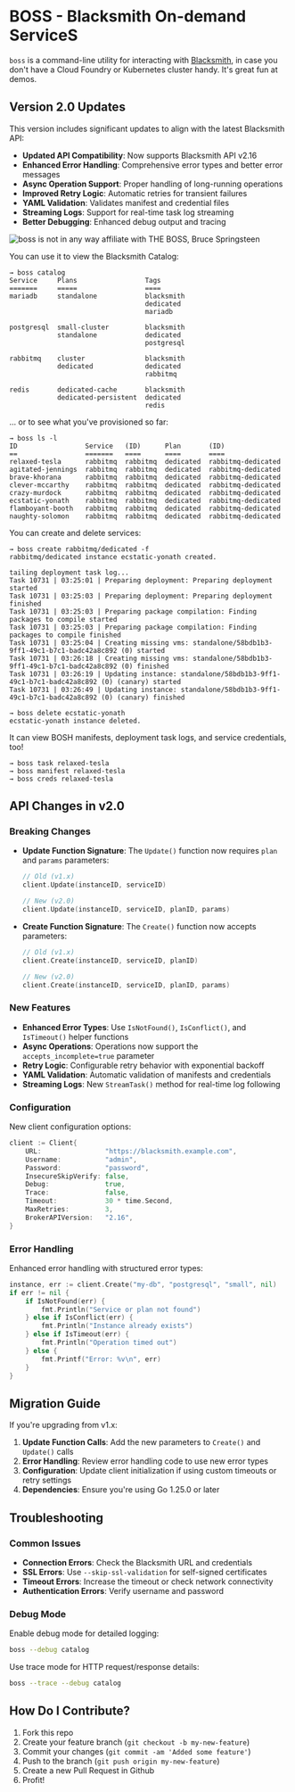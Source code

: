 BOSS - Blacksmith On-demand ServiceS
====================================

`boss` is a command-line utility for interacting with
[Blacksmith][bs], in case you don't have a Cloud Foundry or
Kubernetes cluster handy.  It's great fun at demos.

## Version 2.0 Updates

This version includes significant updates to align with the latest Blacksmith API:

- **Updated API Compatibility**: Now supports Blacksmith API v2.16
- **Enhanced Error Handling**: Comprehensive error types and better error messages
- **Async Operation Support**: Proper handling of long-running operations
- **Improved Retry Logic**: Automatic retries for transient failures
- **YAML Validation**: Validates manifest and credential files
- **Streaming Logs**: Support for real-time task log streaming
- **Better Debugging**: Enhanced debug output and tracing

![boss is not in any way affiliate with THE BOSS, Bruce Springsteen](boss.jpg)

You can use it to view the Blacksmith Catalog:

```
→ boss catalog
Service     Plans                 Tags
=======     =====                 ====
mariadb     standalone            blacksmith
                                  dedicated
                                  mariadb

postgresql  small-cluster         blacksmith
            standalone            dedicated
                                  postgresql

rabbitmq    cluster               blacksmith
            dedicated             dedicated
                                  rabbitmq

redis       dedicated-cache       blacksmith
            dedicated-persistent  dedicated
                                  redis
```

... or to see what you've provisioned so far:

```
→ boss ls -l
ID                 Service   (ID)      Plan       (ID)
==                 =======   ====      ====       ====
relaxed-tesla      rabbitmq  rabbitmq  dedicated  rabbitmq-dedicated
agitated-jennings  rabbitmq  rabbitmq  dedicated  rabbitmq-dedicated
brave-khorana      rabbitmq  rabbitmq  dedicated  rabbitmq-dedicated
clever-mccarthy    rabbitmq  rabbitmq  dedicated  rabbitmq-dedicated
crazy-murdock      rabbitmq  rabbitmq  dedicated  rabbitmq-dedicated
ecstatic-yonath    rabbitmq  rabbitmq  dedicated  rabbitmq-dedicated
flamboyant-booth   rabbitmq  rabbitmq  dedicated  rabbitmq-dedicated
naughty-solomon    rabbitmq  rabbitmq  dedicated  rabbitmq-dedicated
```

You can create and delete services:

```
→ boss create rabbitmq/dedicated -f
rabbitmq/dedicated instance ecstatic-yonath created.

tailing deployment task log...
Task 10731 | 03:25:01 | Preparing deployment: Preparing deployment started
Task 10731 | 03:25:03 | Preparing deployment: Preparing deployment finished
Task 10731 | 03:25:03 | Preparing package compilation: Finding packages to compile started
Task 10731 | 03:25:03 | Preparing package compilation: Finding packages to compile finished
Task 10731 | 03:25:04 | Creating missing vms: standalone/58bdb1b3-9ff1-49c1-b7c1-badc42a8c892 (0) started
Task 10731 | 03:26:18 | Creating missing vms: standalone/58bdb1b3-9ff1-49c1-b7c1-badc42a8c892 (0) finished
Task 10731 | 03:26:19 | Updating instance: standalone/58bdb1b3-9ff1-49c1-b7c1-badc42a8c892 (0) (canary) started
Task 10731 | 03:26:49 | Updating instance: standalone/58bdb1b3-9ff1-49c1-b7c1-badc42a8c892 (0) (canary) finished

→ boss delete ecstatic-yonath
ecstatic-yonath instance deleted.
```

It can view BOSH manifests, deployment task logs, and service
credentials, too!

```
→ boss task relaxed-tesla
→ boss manifest relaxed-tesla
→ boss creds relaxed-tesla
```

## API Changes in v2.0

### Breaking Changes

- **Update Function Signature**: The `Update()` function now requires `plan` and `params` parameters:
  ```go
  // Old (v1.x)
  client.Update(instanceID, serviceID)
  
  // New (v2.0)
  client.Update(instanceID, serviceID, planID, params)
  ```

- **Create Function Signature**: The `Create()` function now accepts parameters:
  ```go
  // Old (v1.x)
  client.Create(instanceID, serviceID, planID)
  
  // New (v2.0)
  client.Create(instanceID, serviceID, planID, params)
  ```

### New Features

- **Enhanced Error Types**: Use `IsNotFound()`, `IsConflict()`, and `IsTimeout()` helper functions
- **Async Operations**: Operations now support the `accepts_incomplete=true` parameter
- **Retry Logic**: Configurable retry behavior with exponential backoff
- **YAML Validation**: Automatic validation of manifests and credentials
- **Streaming Logs**: New `StreamTask()` method for real-time log following

### Configuration

New client configuration options:

```go
client := Client{
    URL:                "https://blacksmith.example.com",
    Username:           "admin", 
    Password:           "password",
    InsecureSkipVerify: false,
    Debug:              true,
    Trace:              false,
    Timeout:            30 * time.Second,
    MaxRetries:         3,
    BrokerAPIVersion:   "2.16",
}
```

### Error Handling

Enhanced error handling with structured error types:

```go
instance, err := client.Create("my-db", "postgresql", "small", nil)
if err != nil {
    if IsNotFound(err) {
        fmt.Println("Service or plan not found")
    } else if IsConflict(err) {
        fmt.Println("Instance already exists")
    } else if IsTimeout(err) {
        fmt.Println("Operation timed out")
    } else {
        fmt.Printf("Error: %v\n", err)
    }
}
```

## Migration Guide

If you're upgrading from v1.x:

1. **Update Function Calls**: Add the new parameters to `Create()` and `Update()` calls
2. **Error Handling**: Review error handling code to use new error types
3. **Configuration**: Update client initialization if using custom timeouts or retry settings
4. **Dependencies**: Ensure you're using Go 1.25.0 or later

## Troubleshooting

### Common Issues

- **Connection Errors**: Check the Blacksmith URL and credentials
- **SSL Errors**: Use `--skip-ssl-validation` for self-signed certificates
- **Timeout Errors**: Increase the timeout or check network connectivity
- **Authentication Errors**: Verify username and password

### Debug Mode

Enable debug mode for detailed logging:

```bash
boss --debug catalog
```

Use trace mode for HTTP request/response details:

```bash
boss --trace --debug catalog
```

How Do I Contribute?
--------------------

  1. Fork this repo
  2. Create your feature branch (`git checkout -b my-new-feature`)
  3. Commit your changes (`git commit -am 'Added some feature'`)
  4. Push to the branch (`git push origin my-new-feature`)
  5. Create a new Pull Request in Github
  6. Profit!


[bs]: https://github.com/blacksmith-community/blacksmith
